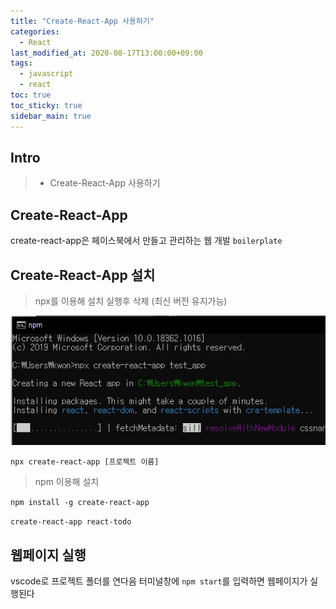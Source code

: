 ```yaml
---
title: "Create-React-App 사용하기"
categories:
  - React
last_modified_at: 2020-08-17T13:00:00+09:00
tags:
  - javascript
  - react
toc: true
toc_sticky: true
sidebar_main: true
---
```


## Intro

> - Create-React-App 사용하기

## Create-React-App

create-react-app은 페이스북에서 만들고 관리하는 웹 개발 `boilerplate`

## Create-React-App 설치

> npx를 이용해 설치 실행후 삭제 (최신 버전 유지가능)

![1](https://github.com/lesslate/lesslate.github.io/blob/master/assets/img/react/cra/1.png?raw=true)

`npx create-react-app [프로젝트 이름]`

> npm 이용해 설치

`npm install -g create-react-app`

`create-react-app react-todo`

## 웹페이지 실행

vscode로 프로젝트 폴더를 연다음 터미널창에 `npm start`를 입력하면 웹페이지가 실행된다
